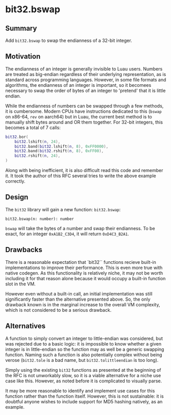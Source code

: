 # bit32.bswap

## Summary

Add `bit32.bswap` to swap the endianness of a 32-bit integer.

## Motivation

The endianness of an integer is generally invisible to Luau users. Numbers are treated as big-endian regardless of their underlying representation, as is standard across programming languages. However, in some file formats and algorithms, the endianness of an integer is important, so it becomees necessary to swap the order of bytes of an integer to 'pretend' that it is little endian.

While the endianness of numbers can be swapped through a few methods, it is cumbersome. Modern CPUs have instructions dedicated to this (`bswap` on x86-64, `rev` on aarch64) but in Luau, the current best method is to manually shift bytes around and OR them together. For 32-bit integers, this becomes a total of 7 calls:

```lua
bit32.bor(
    bit32.lshift(n, 24),
    bit32.band(bit32.lshift(n, 8), 0xFF0000),
    bit32.band(bit32.rshift(n, 8), 0xFF00),
    bit32.rshift(n, 24),
)
```

Along with being inefficient, it is also difficult read this code and remember it. It took the author of this RFC several tries to write the above example correctly.

## Design

The `bit32` library will gain a new function: `bit32.bswap`:

```
bit32.bswap(n: number): number
```

`bswap` will take the bytes of a number and swap their endianness. To be exact, for an integer `0xA1B2_C3D4`, it will return `0xD4C3_B2A1`.

## Drawbacks

There is a reasonable expectation that `bit32`` functions recieve built-in implementations to improve their performance. This is even more true with native codegen. As this functionality is relatively niche, it may not be worth including it for that reason alone because it would occupy a built-in function slot in the VM.

However even without a built-in call, an initial implementation was still significantly faster than the alternative presented above. So, the only drawback known is in the marginal increase to the overall VM complexity, which is not considered to be a serious drawback.

## Alternatives

A function to simply convert an integer to little-endian was considered, but was rejected due to a basic logic: it is impossible to know whether a given integer is in little-endian so the function may as well be a generic swapping function. Naming such a function is also potentially complex without being verose (`bit32.tole` is a bad name, but `bit32.tolittleendian` is too long).

Simply using the existing `bit32` functions as presented at the beginning of the RFC is not unworkably slow, so it is a viable alternative for a niche use case like this. However, as noted before it is complicated to visually parse.

It may be more reasonable to identify and implement use cases for this function rather than the function itself. However, this is not sustainable: it is doubtful anyone wishes to include support for MD5 hashing natively, as an example.